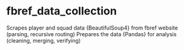 # fbref_data_collection
Scrapes player and squad data {BeautifulSoup4} from fbref website (parsing, recursive routing)
Prepares the data {Pandas} for analysis (cleaning, merging, verifying)
